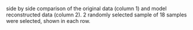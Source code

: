 side by side comparison of the original data (column 1) and model reconstructed data
(column 2). 2 randomly selected sample of 18 samples were selected, shown in each 
row.